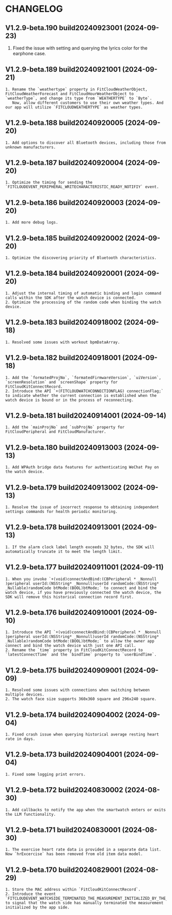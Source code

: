 # CHANGELOG

## V1.2.9-beta.190 build20240923001 (2024-09-23)
   1. Fixed the issue with setting and querying the lyrics color for the earphone case.

## V1.2.9-beta.189 build20240921001 (2024-09-21)
    1. Rename the `weathertype` property in FitCloudWeatherObject, FitCloudWeatherForecast and FitCloudHourWeatherObject to `weatherType`, and change its type from `WEATHERTYPE` to `Byte`. 
       Now, allow different customers to use their own weather types. And our app will utilize `FITCLOUDWEATHERTYPE` as weather types.

## V1.2.9-beta.188 build20240920005 (2024-09-20)
    1. Add options to discover all Bluetooth devices, including those from unknown manufacturers.

## V1.2.9-beta.187 build20240920004 (2024-09-20)
    1. Optimize the timing for sending the `FITCLOUDEVENT_PERIPHERAL_WRITECHARACTERISTIC_READY_NOTIFIY` event.
                        
## V1.2.9-beta.186 build20240920003 (2024-09-20)
    1. Add more debug logs.
    
## V1.2.9-beta.185 build20240920002 (2024-09-20)
    1. Optimize the discovering priority of Bluetooth characteristics.
    
## V1.2.9-beta.184 build20240920001 (2024-09-20)
    1. Adjust the internal timing of automatic binding and login command calls within the SDK after the watch device is connected.
    2. Optimize the processing of the random code when binding the watch device.

## V1.2.9-beta.183 build20240918002 (2024-09-18)
    1. Resolved some issues with workout bpmDataArray.
    
## V1.2.9-beta.182 build20240918001 (2024-09-18)
    1. Add the `formatedProjNo`, `formatedFirmwareVersion`, `uiVersion`, `screenResolution` and `screenShape` property for FitCloudKitConnectRecord.
    2. Introduce the API `+(FITCLOUDWATCHCONNECTIONFLAG) connectionFlag;` to indicate whether the current connection is established when the watch device is bound or in the process of reconnecting.
    
## V1.2.9-beta.181 build20240914001 (2024-09-14)
    1. Add the `mainProjNo` and `subProjNo` property for FitCloudPeripheral and FitCloudManufacturer.
    
## V1.2.9-beta.180 build20240913003 (2024-09-13)
    1. Add WPAuth bridge data features for authenticating WeChat Pay on the watch device.
    
## V1.2.9-beta.179 build20240913002 (2024-09-13)
    1. Resolve the issue of incorrect response to obtaining independent settings commands for health periodic monitoring.

## V1.2.9-beta.178 build20240913001 (2024-09-13)
    1. If the alarm clock label length exceeds 32 bytes, the SDK will automatically truncate it to meet the length limit.
    
## V1.2.9-beta.177 build20240911001 (2024-09-11)
    1. When you invoke `+(void)connectAndBind:(CBPeripheral * _Nonnull )peripheral userId:(NSString* _Nonnull)userId randomCode:(NSString* _Nullable)randomCode btMode:(BOOL)btMode;` to connect and bind the watch device, if you have previously connected the watch device, the SDK will remove this historical connection record first.

## V1.2.9-beta.176 build20240910001 (2024-09-10)
    1. Introduce the API `+(void)connectAndBind:(CBPeripheral * _Nonnull )peripheral userId:(NSString* _Nonnull)userId randomCode:(NSString* _Nullable)randomCode btMode:(BOOL)btMode;` to allow the owner app connect and bind the watch device with just one API call.
    2. Rename the `time` property in FitCloudKitConnectRecord to `latestConnectTime` and the `bindTime` property to `userBindTime`.

## V1.2.9-beta.175 build20240909001 (2024-09-09)
    1. Resolved some issues with connections when switching between multiple devices.
    2. The watch face size supports 360x360 square and 296x240 square.

## V1.2.9-beta.174 build20240904002 (2024-09-04)
    1. Fixed crash issue when querying historical average resting heart rate in days.


## V1.2.9-beta.173 build20240904001 (2024-09-04)
    1. Fixed some logging print errors.

## V1.2.9-beta.172 build20240830002 (2024-08-30)
    1. Add callbacks to notify the app when the smartwatch enters or exits the LLM functionality.

## V1.2.9-beta.171 build20240830001 (2024-08-30)
    1. The exercise heart rate data is provided in a separate data list. Now `hrExcercise` has been removed from old item data model.

## V1.2.9-beta.170 build20240829001 (2024-08-29)
    1. Store the MAC address within `FitCloudKitConnectRecord`.
    2. Introduce the event `FITCLOUDEVENT_WATCHSIDE_TERMINATED_THE_MEASUREMENT_INITIALIZED_BY_THE_APPSIDE_NOTIFY` to signal that the watch side has manually terminated the measurement initialized by the app side.
